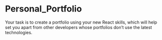 # Personal_Portfolio
Your task is to create a portfolio using your new React skills, which will help set you apart from other developers whose portfolios don’t use the latest technologies.
